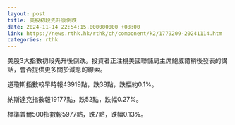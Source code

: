 ```yaml
---
layout: post
title: 美股初段先升後倒跌
date: 2024-11-14 22:54:15.000000000 +08:00
link: https://news.rthk.hk/rthk/ch/component/k2/1779209-20241114.htm
categories: rthk
---
```


美股3大指數初段先升後倒跌。投資者正注視美國聯儲局主席鮑威爾稍後發表的講話，會否提供更多關於減息的線索。

道瓊斯指數較早時報43919點，跌38點，跌幅約0.1%。

納斯達克指數報19177點，跌52點，跌幅0.27%。

標準普爾500指數報5977點，跌7點，跌幅0.13%。
